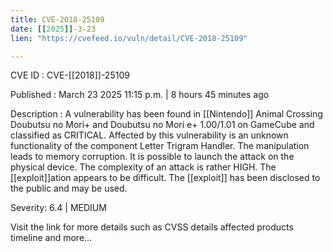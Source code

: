 ```yaml
---
title: CVE-2018-25109
date: [[2025]]-3-23
lien: "https://cvefeed.io/vuln/detail/CVE-2018-25109"

---
```


CVE ID : CVE-[[2018]]-25109

Published :  March 23
2025
11:15 p.m. | 8 hours
45 minutes ago

Description : A vulnerability has been found in [[Nintendo]] Animal Crossing
Doubutsu no Mori+ and Doubutsu no Mori e+ 1.00/1.01 on GameCube and classified as CRITICAL. Affected by this vulnerability is an unknown functionality of the component Letter Trigram Handler. The manipulation leads to memory corruption. It is possible to launch the attack on the physical device. The complexity of an attack is rather HIGH. The [[exploit]]ation appears to be difficult. The [[exploit]] has been disclosed to the public and may be used.

Severity: 6.4 | MEDIUM

Visit the link for more details
such as CVSS details
affected products
timeline
and more...
